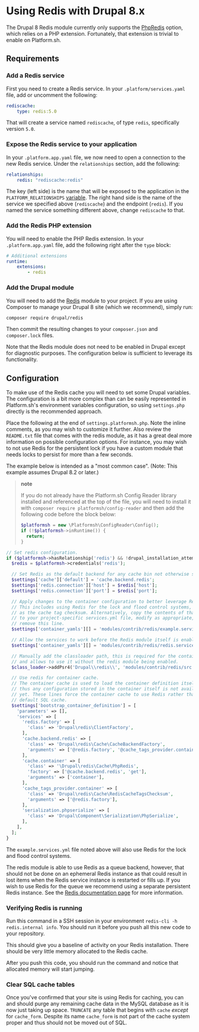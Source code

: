 # Using Redis with Drupal 8.x

The Drupal 8 Redis module currently only supports the [PhpRedis](https://github.com/nicolasff/phpredis) option, which relies on a PHP extension. Fortunately, that extension is trivial to enable on Platform.sh.

## Requirements

### Add a Redis service

First you need to create a Redis service.  In your `.platform/services.yaml` file, add or uncomment the following:

```yaml
rediscache:
    type: redis:5.0
```

That will create a service named `rediscache`, of type `redis`, specifically version `5.0`.

### Expose the Redis service to your application

In your `.platform.app.yaml` file, we now need to open a connection to the new Redis service.  Under the `relationships` section, add the following:

```yaml
relationships:
    redis: "rediscache:redis"
```

The key (left side) is the name that will be exposed to the application in the `PLATFORM_RELATIONSHIPS` [variable](/development/variables.md).  The right hand side is the name of the service we specified above (`rediscache`) and the endpoint (`redis`).  If you named the service something different above, change `rediscache` to that.

### Add the Redis PHP extension

You will need to enable the PHP Redis extension.  In your `.platform.app.yaml` file, add the following right after the `type` block:

```yaml
# Additional extensions
runtime:
    extensions:
        - redis
```

### Add the Drupal module

You will need to add the [Redis](https://www.drupal.org/project/redis) module to your project.  If you are using Composer to manage your Drupal 8 site (which we recommend), simply run:

```bash
composer require drupal/redis
```

Then commit the resulting changes to your `composer.json` and `composer.lock` files.

Note that the Redis module does not need to be enabled in Drupal except for diagnostic purposes.  The configuration below is sufficient to leverage its functionality.

## Configuration

To make use of the Redis cache you will need to set some Drupal variables. The configuration is a bit more complex than can be easily represented in Platform.sh's environment variables configuration, so using `settings.php` directly is the recommended approach.

Place the following at the end of `settings.platformsh.php`. Note the inline comments, as you may wish to customize it further.  Also review the `README.txt` file that comes with the redis module, as it has a great deal more information on possible configuration options. For instance, you may wish to not use Redis for the persistent lock if you have a custom module that needs locks to persist for more than a few seconds.

The example below is intended as a "most common case".  (Note: This example assumes Drupal 8.2 or later.)

> **note**
>
> If you do not already have the Platform.sh Config Reader library installed and referenced at the top of the file, you will need to install it with `composer require platformsh/config-reader` and then add the following code before the block below:
>
> ```php
> $platformsh = new \Platformsh\ConfigReader\Config();
> if (!$platformsh->inRuntime()) {
>   return;
> }
> ```

```php
// Set redis configuration.
if ($platformsh->hasRelationship('redis') && !drupal_installation_attempted() && extension_loaded('redis')) {
  $redis = $platformsh->credentials('redis');

  // Set Redis as the default backend for any cache bin not otherwise specified.
  $settings['cache']['default'] = 'cache.backend.redis';
  $settings['redis.connection']['host'] = $redis['host'];
  $settings['redis.connection']['port'] = $redis['port'];

  // Apply changes to the container configuration to better leverage Redis.
  // This includes using Redis for the lock and flood control systems, as well
  // as the cache tag checksum. Alternatively, copy the contents of that file
  // to your project-specific services.yml file, modify as appropriate, and
  // remove this line.
  $settings['container_yamls'][] = 'modules/contrib/redis/example.services.yml';

  // Allow the services to work before the Redis module itself is enabled.
  $settings['container_yamls'][] = 'modules/contrib/redis/redis.services.yml';

  // Manually add the classloader path, this is required for the container cache bin definition below
  // and allows to use it without the redis module being enabled.
  $class_loader->addPsr4('Drupal\\redis\\', 'modules/contrib/redis/src');

  // Use redis for container cache.
  // The container cache is used to load the container definition itself, and
  // thus any configuration stored in the container itself is not available
  // yet. These lines force the container cache to use Redis rather than the
  // default SQL cache.
  $settings['bootstrap_container_definition'] = [
    'parameters' => [],
    'services' => [
      'redis.factory' => [
        'class' => 'Drupal\redis\ClientFactory',
      ],
      'cache.backend.redis' => [
        'class' => 'Drupal\redis\Cache\CacheBackendFactory',
        'arguments' => ['@redis.factory', '@cache_tags_provider.container', '@serialization.phpserialize'],
      ],
      'cache.container' => [
        'class' => '\Drupal\redis\Cache\PhpRedis',
        'factory' => ['@cache.backend.redis', 'get'],
        'arguments' => ['container'],
      ],
      'cache_tags_provider.container' => [
        'class' => 'Drupal\redis\Cache\RedisCacheTagsChecksum',
        'arguments' => ['@redis.factory'],
      ],
      'serialization.phpserialize' => [
        'class' => 'Drupal\Component\Serialization\PhpSerialize',
      ],
    ],
  ];
}
```

The `example.services.yml` file noted above will also use Redis for the lock and flood control systems.

The redis module is able to use Redis as a queue backend, however, that should not be done on an ephemeral Redis instance as that could result in lost items when the Redis service instance is restarted or fills up.  If you wish to use Redis for the queue we recommend using a separate persistent Redis instance.  See the [Redis documentation page](/configuration/services/redis.md) for more information.

### Verifying Redis is running

Run this command in a SSH session in your environment `redis-cli -h redis.internal info`. You should run it before you push all this new code to your repository.

This should give you a baseline of activity on your Redis installation. There should be very little memory allocated to the Redis cache.

After you push this code, you should run the command and notice that allocated memory will start jumping.

### Clear SQL cache tables

Once you've confirmed that your site is using Redis for caching, you can and should purge any remaining cache data in the MySQL database as it is now just taking up space.  `TRUNCATE` any table that begins with `cache` *except* for `cache_form`.  Despite its name `cache_form` is not part of the cache system proper and thus should not be moved out of SQL.
